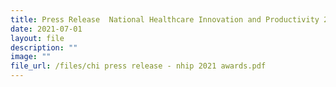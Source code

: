 ```yaml
---
title: Press Release  National Healthcare Innovation and Productivity 2021 Awards
date: 2021-07-01
layout: file
description: ""
image: ""
file_url: /files/chi press release - nhip 2021 awards.pdf
---
```

